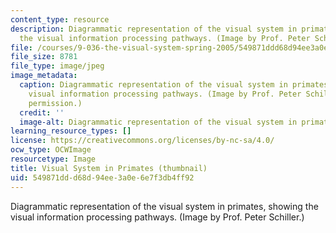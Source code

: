 ```yaml
---
content_type: resource
description: Diagrammatic representation of the visual system in primates, showing
  the visual information processing pathways. (Image by Prof. Peter Schiller.)
file: /courses/9-036-the-visual-system-spring-2005/549871ddd68d94ee3a0e6e7f3db4ff92_9-036s05-th.jpg
file_size: 8781
file_type: image/jpeg
image_metadata:
  caption: Diagrammatic representation of the visual system in primates, showing the
    visual information processing pathways. (Image by Prof. Peter Schiller. Used with
    permission.)
  credit: ''
  image-alt: Diagrammatic representation of the visual system in primates.
learning_resource_types: []
license: https://creativecommons.org/licenses/by-nc-sa/4.0/
ocw_type: OCWImage
resourcetype: Image
title: Visual System in Primates (thumbnail)
uid: 549871dd-d68d-94ee-3a0e-6e7f3db4ff92
---
```

Diagrammatic representation of the visual system in primates, showing the visual information processing pathways. (Image by Prof. Peter Schiller.)